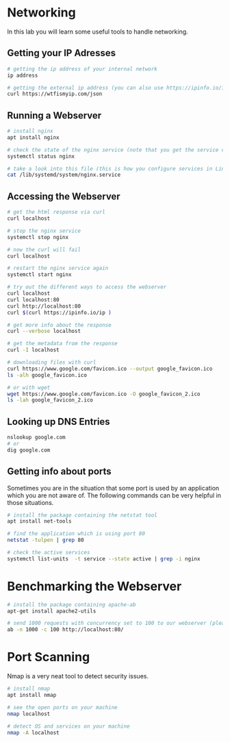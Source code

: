 # Networking

In this lab you will learn some useful tools to handle networking.

## Getting your IP Adresses

```bash
# getting the ip address of your internal network
ip address

# getting the external ip address (you can also use https://ipinfo.io/ip ;) )
curl https://wtfismyip.com/json
```

## Running a Webserver

```bash
# install nginx
apt install nginx

# check the state of the nginx service (note that you get the service config file with this command)
systemctl status nginx

# take a look into this file (this is how you configure services in Linux, but that is out of scope for this training)
cat /lib/systemd/system/nginx.service
```

## Accessing the Webserver

```bash
# get the html response via curl
curl localhost

# stop the nginx service
systemctl stop nginx

# now the curl will fail
curl localhost

# restart the nginx service again
systemctl start nginx

# try out the different ways to access the webserver
curl localhost
curl localhost:80
curl http://localhost:80
curl $(curl https://ipinfo.io/ip )

# get more info about the response
curl --verbose localhost

# get the metadata from the response
curl -I localhost

# downloading files with curl
curl https://www.google.com/favicon.ico --output google_favicon.ico
ls -alh google_favicon.ico

# or with wget
wget https://www.google.com/favicon.ico -O google_favicon_2.ico
ls -lah google_favicon_2.ico
```

## Looking up DNS Entries

```bash
nslookup google.com
# or
dig google.com
```

## Getting info about ports

Sometimes you are in the situation that some port is used by an application which you are not aware of. The following commands can be very helpful in those situations.
```bash
# install the package containing the netstat tool
apt install net-tools

# find the application which is using port 80
netstat -tulpen | grep 80

# check the active services
systemctl list-units  -t service --state active | grep -i nginx
```

# Benchmarking the Webserver

```bash
# install the package containing apache-ab
apt-get install apache2-utils

# send 1000 requests with concurrency set to 100 to our webserver (please note the last `/`, apache-ab is a little bit picky here)
ab -n 1000 -c 100 http://localhost:80/
```

# Port Scanning

Nmap is a very neat tool to detect security issues.
```bash
# install nmap
apt install nmap

# see the open ports on your machine
nmap localhost

# detect OS and services on your machine
nmap -A localhost
```
